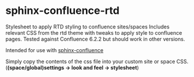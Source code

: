 # sphinx-confluence-rtd
Stylesheet to apply RTD styling to confluence sites/spaces
Includes relevant CSS from the rtd theme with tweaks to apply style to confluence pages. Tested against Confluence 6.2.2 but should work in other versions.

Intended for use with [sphinx-confluence](https://github.com/Arello-Mobile/sphinx-confluence)

Simply copy the contents of the css file into your custom site or space CSS. (**(space/global)settings -> look and feel -> stylesheet**)
